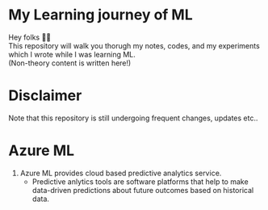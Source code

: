 # My Learning journey of ML
Hey folks 👋👨  
This repository will walk you thorugh my notes, codes, and my experiments which I wrote while I was learning ML.  
(Non-theory content is written here!)

<!-- # Table of contents -->

# Disclaimer
Note that this repository is still undergoing frequent changes, updates etc..

# Azure ML
1) Azure ML provides cloud based predictive analytics service.
    - Predictive anlytics tools are software platforms that help to make data-driven predictions about future outcomes based on historical data.
